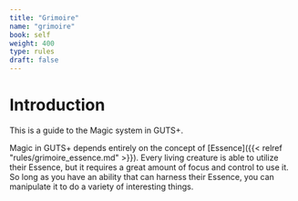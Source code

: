 ```yaml
---
title: "Grimoire"
name: "grimoire"
book: self
weight: 400
type: rules
draft: false
---
```

# Introduction

This is a guide to the Magic system in GUTS+.

Magic in GUTS+ depends entirely on the concept of [Essence]({{< relref "rules/grimoire_essence.md" >}}). Every living creature is able to utilize their Essence, but it requires a great amount of focus and control to use it. So long as you have an ability that can harness their Essence, you can manipulate it to do a variety of interesting things.